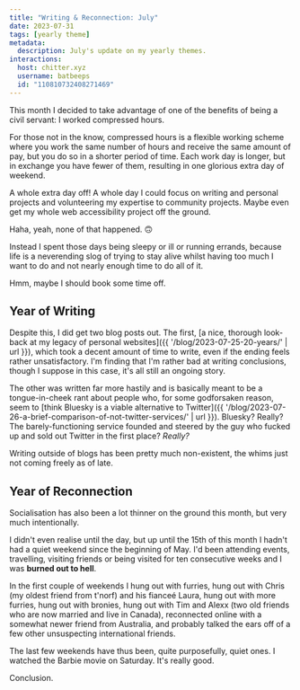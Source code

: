 ```yaml
---
title: "Writing & Reconnection: July"
date: 2023-07-31
tags: [yearly theme]
metadata:
  description: July's update on my yearly themes.
interactions:
  host: chitter.xyz
  username: batbeeps
  id: "110810732408271469"
---
```


This month I decided to take advantage of one of the benefits of being a civil servant: I worked compressed hours.

For those not in the know, compressed hours is a flexible working scheme where you work the same number of hours and receive the same amount of pay, but you do so in a shorter period of time. Each work day is longer, but in exchange you have fewer of them, resulting in one glorious extra day of weekend.

A whole extra day off! A whole day I could focus on writing and personal projects and volunteering my expertise to community projects. Maybe even get my whole web accessibility project off the ground.

Haha, yeah, none of that happened. 🙃

Instead I spent those days being sleepy or ill or running errands, because life is a neverending slog of trying to stay alive whilst having too much I want to do and not nearly enough time to do all of it.

Hmm, maybe I should book some time off.

## Year of Writing

Despite this, I did get two blog posts out. The first, [a nice, thorough look-back at my legacy of personal websites]({{ '/blog/2023-07-25-20-years/' | url }}), which took a decent amount of time to write, even if the ending feels rather unsatisfactory. I'm finding that I'm rather bad at writing conclusions, though I suppose in this case, it's all still an ongoing story.

The other was written far more hastily and is basically meant to be a tongue-in-cheek rant about people who, for some godforsaken reason, seem to [think Bluesky is a viable alternative to Twitter]({{ '/blog/2023-07-26-a-brief-comparison-of-not-twitter-services/' | url }}). Bluesky? Really? The barely-functioning service founded and steered by the guy who fucked up and sold out Twitter in the first place? _Really?_

Writing outside of blogs has been pretty much non-existent, the whims just not coming freely as of late.

## Year of Reconnection

Socialisation has also been a lot thinner on the ground this month, but very much intentionally.

I didn't even realise until the day, but up until the 15th of this month I hadn't had a quiet weekend since the beginning of May. I'd been attending events, travelling, visiting friends or being visited for ten consecutive weeks and I was **burned out to hell**.

In the first couple of weekends I hung out with furries, hung out with Chris (my oldest friend from t'norf) and his fianceé Laura, hung out with more furries, hung out with bronies, hung out with Tim and Alexx (two old friends who are now married and live in Canada), reconnected online with a somewhat newer friend from Australia, and probably talked the ears off of a few other unsuspecting international friends.

The last few weekends have thus been, quite purposefully, quiet ones. I watched the Barbie movie on Saturday. It's really good.

Conclusion.
